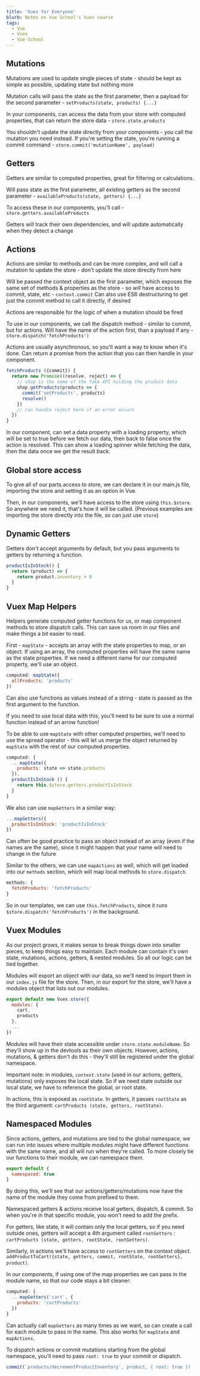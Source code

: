```yaml
---
title: 'Vuex for Everyone'
blurb: Notes on Vue School's Vuex course
tags:
  - Vue
  - Vuex
  - Vue-School
---
```


## Mutations

Mutations are used to update single pieces of state - should be kept as simple as possible, updating state but nothing more

Mutation calls will pass the state as the first parameter, then a payload for the second parameter - `setProducts(state, products) {...}`

In your components, can access the data from your store with computed properties, that can return the store data - `store.state.products`

You shouldn't update the state directly from your components - you call the mutation you need instead. If you're setting the state, you're running a commit command - `store.commit('mutationName', payload)`

## Getters

Getters are similar to computed properties, great for filtering or calculations.

Will pass state as the first parameter, all existing getters as the second parameter - `availableProducts(state, getters) {...}`

To access these in our components, you'll call - `store.getters.availableProducts`

Getters will track their own dependencies, and will update automatically when they detect a change

## Actions

Actions are similar to methods and can be more complex, and will call a mutation to update the store - don't update the store directly from here

Will be passed the context object as the first parameter, which exposes the same set of methods & properties as the store - so will have access to commit, state, etc - `context.commit` Can also use ES6 destructuring to get just the commit method to call it directly, if desired

Actions are responsible for the logic of when a mutation should be fired

To use in our components, we call the dispatch method - similar to commit, but for actions. Will have the name of the action first, than a payload if any - `store.dispatch('fetchProducts')`

Actions are usually asynchronous, so you'll want a way to know when it's done. Can return a promise from the action that you can then handle in your component.

```js
fetchProducts ({commit}) {
  return new Promise((resolve, reject) => {
    // shop is the name of the fake API holding the product data
    shop.getProducts(products => {
      commit('setProducts', products)
      resolve()
    })
    // can handle reject here if an error occurs
  })
}
```

In our component, can set a data property with a loading property, which will be set to true before we fetch our data, then back to false once the action is resolved. This can show a loading spinner while fetching the data, then the data once we get the result back.

## Global store access

To give all of our parts access to store, we can declare it in our main.js file, importing the store and setting it as an option in Vue.

Then, in our components, we'll have access to the store using `this.$store`. So anywhere we need it, that's how it will be called. (Previous examples are importing the store directly into the file, so can just use `store`)

## Dynamic Getters

Getters don't accept arguments by default, but you pass arguments to getters by returning a function.

```js
productIsInStock() {
  return (product) => {
    return product.inventory > 0
  }
}
```

## Vuex Map Helpers

Helpers generate computed getter functions for us, or map component methods to store dispatch calls. This can save us room in our files and make things a bit easier to read.

First - `mapState` - accepts an array with the state properties to map, or an object. If using an array, the computed properties will have the same name as the state properties. If we need a different name for our computed property, we'll use an object.

```js
computed: mapState({
  allProducts: 'products'
})
```

Can also use functions as values instead of a string - state is passed as the first argument to the function.

If you need to use local data with this, you'll need to be sure to use a normal function instead of an arrow function!

To be able to use `mapState` with other computed properties, we'll need to use the spread operator - this will let us merge the object returned by `mapState` with the rest of our computed properties.

```js
computed: {
  ...mapState({
    products: state => state.products
  }),
  productIsInStock () {
    return this.$store.getters.productIsInStock
  }
}
```

We also can use `mapGetters` in a similar way:

```js
...mapGetters({
  productIsInStock: 'productIsInStock'
})
```

Can often be good practice to pass an object instead of an array (even if the names are the same), since it might happen that your name will need to change in the future

Similar to the others, we can use `mapActions` as well, which will get loaded into our `methods` section, which will map local methods to `store.dispatch`.

```js
methods: {
  fetchProducts: 'fetchProducts'
}
```

So in our templates, we can use `this.fetchProducts`, since it runs `$store.dispatch('fetchProducts')` in the background.

## Vuex Modules

As our project grows, it makes sense to break things down into smaller pieces, to keep things easy to maintain. Each module can contain it's own state, mutations, actions, getters, & nested modules. So all our logic can be tied together.

Modules will export an object with our data, so we'll need to import them in our `index.js` file for the store. Then, in our export for the store, we'll have a modules object that lists out our modules.

```js
export default new Vuex.store({
  modules: {
    cart,
    products
  },
  ...
})
```

Modules will have their state accessible under `store.state.moduleName`. So they'll show up in the devtools as their own objects. However, actions, mutations, & getters don't do this - they'll still be registered under the global namespace.

Important note: in modules, `context.state` (used in our actions, getters, mutations) only exposes the local state. So if we need state outside our local state, we have to reference the global, or root state.

In actions, this is exposed as `rootState`. In getters, it passes `rootState` as the third argument: `cartProducts (state, getters, rootState)`.

## Namespaced Modules

Since actions, getters, and mutations are tied to the global namespace, we can run into issues where multiple modules might have different functions with the same name, and all will run when they're called. To more closely tie our functions to their module, we can namespace them.

```js
export default {
  namespaced: true
}
```

By doing this, we'll see that our actions/getters/mutations now have the name of the module they come from prefixed to them.

Namespaced getters & actions receive local getters, dispatch, & commit. So when you're in that specific module, you won't need to add the prefix.

For getters, like state, it will contain only the local getters, so if you need outside ones, getters will accept a 4th argument called `rootGetters` : `cartProducts (state, getters, rootState, rootGetters)`.

Similarly, in actions we'll have access to `rootGetters` on the context object. `addProductToCart({state, getters, commit, rootState, rootGetters}, product)`.

In our components, if using one of the map properties we can pass in the module name, so that our code stays a bit cleaner:

```js
computed: {
  ...mapGetters('cart', {
    products: 'cartProducts'
  })
}
```

Can actually call `mapGetters` as many times as we want, so can create a call for each module to pass in the name. This also works for `mapState` and `mapActions`.

To dispatch actions or commit mutations starting from the global namespace, you'll need to pass `root: true` to your commit or dispatch.

```js
commit(`products/decrementProductInventory', product, { root: true })
```
